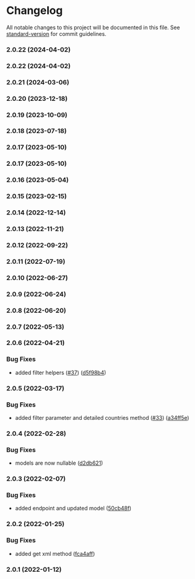 # Changelog

All notable changes to this project will be documented in this file. See [standard-version](https://github.com/conventional-changelog/standard-version) for commit guidelines.

### 2.0.22 (2024-04-02)

### 2.0.22 (2024-04-02)

### 2.0.21 (2024-03-06)

### 2.0.20 (2023-12-18)

### 2.0.19 (2023-10-09)

### 2.0.18 (2023-07-18)

### 2.0.17 (2023-05-10)

### 2.0.17 (2023-05-10)

### 2.0.16 (2023-05-04)

### 2.0.15 (2023-02-15)

### 2.0.14 (2022-12-14)

### 2.0.13 (2022-11-21)

### 2.0.12 (2022-09-22)

### 2.0.11 (2022-07-19)

### 2.0.10 (2022-06-27)

### 2.0.9 (2022-06-24)

### 2.0.8 (2022-06-20)

### 2.0.7 (2022-05-13)

### 2.0.6 (2022-04-21)


### Bug Fixes

* added filter helpers ([#37](https://github.com/fattureincloud/fattureincloud-java-sdk/issues/37)) ([d5f98b4](https://github.com/fattureincloud/fattureincloud-java-sdk/commit/d5f98b4a8a84872436f6675dcf251a558ec36d1c))

### 2.0.5 (2022-03-17)


### Bug Fixes

* added filter parameter and detailed countries method ([#33](https://github.com/fattureincloud/fattureincloud-java-sdk/issues/33)) ([a34ff5e](https://github.com/fattureincloud/fattureincloud-java-sdk/commit/a34ff5e5efeff5035d291a7d7481c32aebed10ae))

### 2.0.4 (2022-02-28)


### Bug Fixes

* models are now nullable ([d2db621](https://github.com/fattureincloud/fattureincloud-java-sdk/commit/d2db621244b608c2cf65df5687e652ffff36e9a5))

### 2.0.3 (2022-02-07)


### Bug Fixes

* added endpoint and updated model ([50cb48f](https://github.com/fattureincloud/fattureincloud-java-sdk/commit/50cb48ffbbd6a94745237a14309f4758bf32738e))

### 2.0.2 (2022-01-25)


### Bug Fixes

* added get xml method ([fca4aff](https://github.com/fattureincloud/fattureincloud-java-sdk/commit/fca4aff33e994409249d43a03cb43c932e1e0a81))

### 2.0.1 (2022-01-12)
